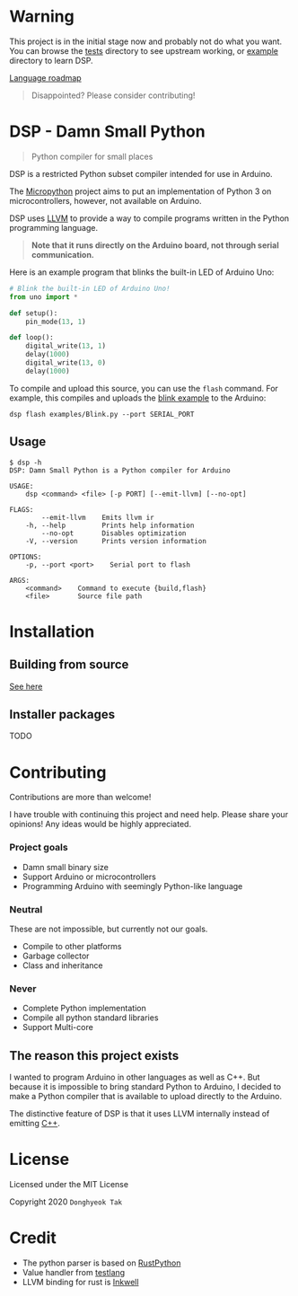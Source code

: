 # Warning
This project is in the initial stage now and probably not do what you want.
You can browse the [tests](https://github.com/tdh8316/dsp/tree/master/tests) directory to see upstream working, or [example](https://github.com/tdh8316/dsp/tree/master/examples) directory to learn DSP.

[Language roadmap](https://github.com/tdh8316/dsp/blob/master/ROADMAP.md)
> Disappointed? Please consider contributing!

# DSP - Damn Small Python
> Python compiler for small places

DSP is a restricted Python subset compiler intended for use in Arduino.

The [Micropython](https://github.com/micropython/micropython) project aims to put an implementation of Python 3 on microcontrollers, however, not available on Arduino.

DSP uses [LLVM](http://llvm.org/) to provide a way to compile programs written in the Python programming language.

>**Note that it runs directly on the Arduino board, not through serial communication.**

Here is an example program that blinks the built-in LED of Arduino Uno:
```python
# Blink the built-in LED of Arduino Uno!
from uno import *

def setup():
    pin_mode(13, 1)

def loop():
    digital_write(13, 1)
    delay(1000)
    digital_write(13, 0)
    delay(1000)
```

To compile and upload this source, you can use the `flash` command.
For example, this compiles and uploads the [blink example](https://github.com/tdh8316/dsp/tree/master/examples/Blink.py) to the Arduino:

```
dsp flash examples/Blink.py --port SERIAL_PORT
```

## Usage
```
$ dsp -h
DSP: Damn Small Python is a Python compiler for Arduino

USAGE:
    dsp <command> <file> [-p PORT] [--emit-llvm] [--no-opt]

FLAGS:
        --emit-llvm    Emits llvm ir
    -h, --help         Prints help information
        --no-opt       Disables optimization
    -V, --version      Prints version information

OPTIONS:
    -p, --port <port>    Serial port to flash

ARGS:
    <command>    Command to execute {build,flash}
    <file>       Source file path

```

# Installation
## Building from source
[See here](./BUILDING.md)
## Installer packages
TODO

# Contributing
Contributions are more than welcome!

I have trouble with continuing this project and need help.
Please share your opinions! Any ideas would be highly appreciated.

### Project goals
 - Damn small binary size
 - Support Arduino or microcontrollers
 - Programming Arduino with seemingly Python-like language
### Neutral
These are not impossible, but currently not our goals.
 - Compile to other platforms
 - Garbage collector
 - Class and inheritance
### Never
 - Complete Python implementation
 - Compile all python standard libraries
 - Support Multi-core

## The reason this project exists
I wanted to program Arduino in other languages as well as C++.
But because it is impossible to bring standard Python to Arduino, I decided to make a Python compiler that is available to upload directly to the Arduino.

The distinctive feature of DSP is that it uses LLVM internally instead of emitting [C++](https://arduino.github.io/arduino-cli/sketch-build-process/).

# License
Licensed under the MIT License

Copyright 2020 `Donghyeok Tak`

# Credit
- The python parser is based on [RustPython](https://github.com/RustPython/RustPython)
- Value handler from [testlang](https://github.com/AcrylicShrimp/testlang-rust/)
- LLVM binding for rust is [Inkwell](https://github.com/TheDan64/inkwell)

